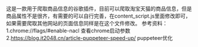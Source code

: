 这是一款用于爬取商品信息的谷歌插件，目前可以爬取淘宝天猫的商品信息，但是商品属性不是很齐，有需要的可以自行完善，在content_script.js里面修改即可，如果需要爬取其他网站的页面信息同样是在这个文件修改。
参考资料：
1.chrome://flags/#enable-nacl 查看chrome启动参数
2.https://blog.it2048.cn/article-puppeteer-speed-up/ puppeteer优化
